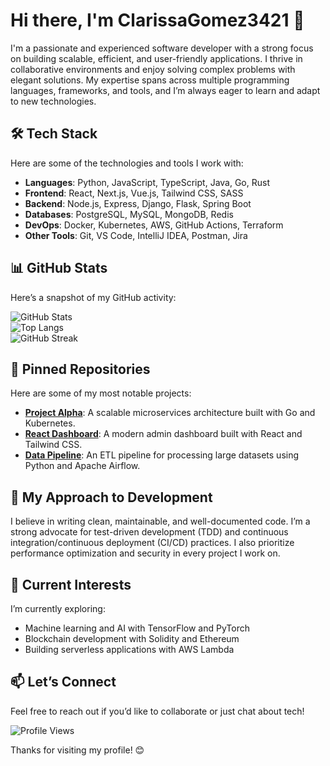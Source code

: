# Hi there, I'm ClarissaGomez3421 👋  

I'm a passionate and experienced software developer with a strong focus on building scalable, efficient, and user-friendly applications. I thrive in collaborative environments and enjoy solving complex problems with elegant solutions. My expertise spans across multiple programming languages, frameworks, and tools, and I’m always eager to learn and adapt to new technologies.  

## 🛠️ Tech Stack  
Here are some of the technologies and tools I work with:  
- **Languages**: Python, JavaScript, TypeScript, Java, Go, Rust  
- **Frontend**: React, Next.js, Vue.js, Tailwind CSS, SASS  
- **Backend**: Node.js, Express, Django, Flask, Spring Boot  
- **Databases**: PostgreSQL, MySQL, MongoDB, Redis  
- **DevOps**: Docker, Kubernetes, AWS, GitHub Actions, Terraform  
- **Other Tools**: Git, VS Code, IntelliJ IDEA, Postman, Jira  

## 📊 GitHub Stats  
Here’s a snapshot of my GitHub activity:  

![GitHub Stats](https://github-readme-stats.vercel.app/api?username=ClarissaGomez3421&show_icons=true&theme=radical)  
![Top Langs](https://github-readme-stats.vercel.app/api/top-langs/?username=ClarissaGomez3421&layout=compact&theme=radical)  
![GitHub Streak](https://github-readme-streak-stats.herokuapp.com/?user=ClarissaGomez3421&theme=radical)  

## 🌟 Pinned Repositories  
Here are some of my most notable projects:  
- **[Project Alpha](https://github.com/ClarissaGomez3421/ProjectAlpha)**: A scalable microservices architecture built with Go and Kubernetes.  
- **[React Dashboard](https://github.com/ClarissaGomez3421/ReactDashboard)**: A modern admin dashboard built with React and Tailwind CSS.  
- **[Data Pipeline](https://github.com/ClarissaGomez3421/DataPipeline)**: An ETL pipeline for processing large datasets using Python and Apache Airflow.  

## 🚀 My Approach to Development  
I believe in writing clean, maintainable, and well-documented code. I’m a strong advocate for test-driven development (TDD) and continuous integration/continuous deployment (CI/CD) practices. I also prioritize performance optimization and security in every project I work on.  

## 🌱 Current Interests  
I’m currently exploring:  
- Machine learning and AI with TensorFlow and PyTorch  
- Blockchain development with Solidity and Ethereum  
- Building serverless applications with AWS Lambda  

## 📫 Let’s Connect  
Feel free to reach out if you’d like to collaborate or just chat about tech!  

![Profile Views](https://komarev.com/ghpvc/?username=ClarissaGomez3421&color=blue)  

Thanks for visiting my profile! 😊
